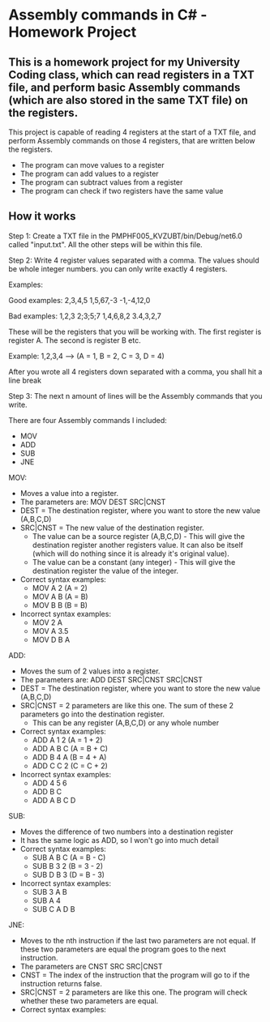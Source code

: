 # Assembly commands in C# - Homework Project

## This is a homework project for my University Coding class, which can read registers in a TXT file, and perform basic Assembly commands (which are also stored in the same TXT file) on the registers.

This project is capable of reading 4 registers at the start of a TXT file, and perform Assembly commands on those 4 registers, that are written below the registers.

* The program can move values to a register
* The program can add values to a register
* The program can subtract values from a register
* The program can check if two registers have the same value

## How it works

Step 1:
Create a TXT file in the PMPHF005_KVZUBT/bin/Debug/net6.0 called "input.txt". All the other steps will be within this file.

Step 2:
Write 4 register values separated with a comma. The values should be whole integer numbers. you can only write exactly 4 registers.

Examples:

Good examples:
2,3,4,5
1,5,67,-3
-1,-4,12,0

Bad examples:
1,2,3
2;3;5;7
1,4,6,8,2
3.4,3,2,7

These will be the registers that you will be working with. The first register is register A. The second is register B etc.

Example:
1,2,3,4 --> (A = 1, B = 2, C = 3, D = 4)

After you wrote all 4 registers down separated with a comma, you shall hit a line break

Step 3:
The next n amount of lines will be the Assembly commands that you write.

There are four Assembly commands I included:
* MOV
* ADD
* SUB
* JNE

MOV:
* Moves a value into a register.
* The parameters are: MOV DEST SRC|CNST
* DEST = The destination register, where you want to store the new value (A,B,C,D)
* SRC|CNST = The new value of the destination register.
  * The value can be a source register (A,B,C,D) - This will give the destination register another registers value. It can       also be itself (which will do nothing since it is already it's original value).
  * The value can be a constant (any integer) - This will give the destination register the value of the integer.
* Correct syntax examples:
  * MOV A 2 (A = 2)
  * MOV A B (A = B)
  * MOV B B (B = B)
* Incorrect syntax examples:
  * MOV 2 A
  * MOV A 3.5
  * MOV D B A
 
ADD:
* Moves the sum of 2 values into a register.
* The parameters are: ADD DEST SRC|CNST SRC|CNST
* DEST = The destination register, where you want to store the new value (A,B,C,D)
* SRC|CNST = 2 parameters are like this one. The sum of these 2 parameters go into the destination register.
  * This can be any register (A,B,C,D) or any whole number
* Correct syntax examples:
  * ADD A 1 2 (A = 1 + 2)
  * ADD A B C (A = B + C)
  * ADD B 4 A (B = 4 + A)
  * ADD C C 2 (C = C + 2)
* Incorrect syntax examples:
  * ADD 4 5 6
  * ADD B C
  * ADD A B C D
 
SUB:
* Moves the difference of two numbers into a destination register
* It has the same logic as ADD, so I won't go into much detail
* Correct syntax examples:
  * SUB A B C (A = B - C)
  * SUB B 3 2 (B = 3 - 2)
  * SUB D B 3 (D = B - 3)
* Incorrect syntax examples:
  * SUB 3 A B
  * SUB A 4
  * SUB C A D B
 
JNE:
* Moves to the nth instruction if the last two parameters are not equal. If these two parameters are equal the program goes    to the next instruction.
* The parameters are CNST SRC SRC|CNST
* CNST = The index of the instruction that the program will go to if the instruction returns false.
* SRC|CNST = 2 parameters are like this one. The program will check whether these two parameters are equal.
* Correct syntax examples:
